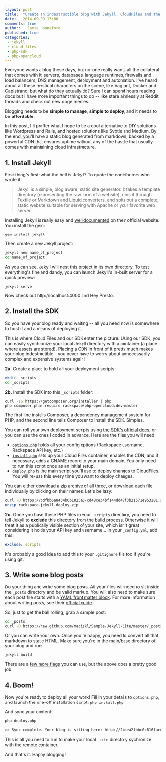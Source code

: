 ```yaml
---
layout: post
title:  "Create an indestructible blog with Jekyll, CloudFiles and the PHP SDK"
date:   2014-09-09 13:00
comments: true
author:   Jamie Hannaford
published: true
categories: 
 - jekyll 
 - cloud-files 
 - php-sdk
 - php-opencloud
---
```


Everyone wants a blog these days, but no-one really wants all the collateral that comes with it: servers, databases, language runtimes, firewalls and load balancers, DNS management, deployment and automation. I've heard about all these mystical characters on the scene, like Vagrant, Docker and Capistrano, but what do they actually do? Sure I can spend hours reading docs but I have more important things to do -- like stare aimlessly at Reddit threads and check out new doge memes.

Blogging needs to be **simple to manage**, **simple to deploy**, and it needs to be **affordable**.

<!-- more -->

In this post, I'll proffer what I hope to be a cool alternative to DIY solutions like Wordpress and Rails, and hosted solutions like Svbtle and Medium. By the end, you'll have a static blog generated from markdown, backed by a powerful CDN that ensures uptime without any of the hassle that usually comes with maintaining cloud infrastructure.

## 1. Install Jekyll

First thing's first: what the hell is Jekyll? To quote the contributors who wrote it: 

> Jekyll is a simple, blog aware, static site generator. It takes a template directory (representing the raw form of a website), runs it through Textile or Markdown and Liquid converters, and spits out a complete, static website suitable for serving with Apache or your favorite web server.

Installing Jekyll is really easy and [well documented](http://jekyllrb.com/docs/quickstart/) on their official website. You install the gem:

`gem install jekyll`

Then create a new Jekyll project:

```bash
jekyll new name_of_project
cd name_of_project
```

As you can see, Jekyll will nest this project in its own directory. To test everything's fine and dandy, you can launch Jekyll's in-built server for a quick preview:

`jekyll serve`

Now check out http://localhost:4000 and Hey Presto.

## 2. Install the SDK

So you have your blog ready and waiting -- all you need now is somewhere to host it and a means of deploying it. 

This is where Cloud Files and our SDK enter the picture. Using our SDK, you can easily synchronize your local Jekyll directory with a container (a place where assets are stored). Placing a CDN in front of it pretty much makes your blog indestructible - you never have to worry about unnecessarily complex and expensive systems again!

**2a.** Create a place to hold all your deployment scripts: 

```bash
mkdir _scripts 
cd _scripts
```

**2b.** Install the SDK into this `_scripts` folder:

```bash
curl -sS https://getcomposer.org/installer | php
php composer.phar require rackspace/php-opencloud:dev-master
```

The first line installs Composer, a dependency management system for PHP, and the second line tells Composer to install the SDK. Simples.

You can roll your own deployment scripts using [the SDK's official docs](http://docs.rackspace.com/sdks/guide/content/php.html), or you can use the ones I coded in advance. Here are the files you will need:

- [`options.php`](https://cdfbb6a8434b6b1025a6-cd48ce34bf144dd47f3b21571e953281.ssl.cf5.rackcdn.com/options.php) holds all your config options (Rackspace username, Rackspace API key, etc.)
- [`install.php`](https://cdfbb6a8434b6b1025a6-cd48ce34bf144dd47f3b21571e953281.ssl.cf5.rackcdn.com/install.php) sets up your Cloud Files container, enables the CDN, and if necessary, adds a CNAME record to your main domain. You only need to run this script once as an initial setup.
- [`deploy.php`](https://cdfbb6a8434b6b1025a6-cd48ce34bf144dd47f3b21571e953281.ssl.cf5.rackcdn.com/deploy.php) is the main script you'll use to deploy changes to CloudFiles. You will re-use this every time you want to deploy changes.

You can either download a [zip archive](https://a95b6fcf466121d56e06-db7cec48e060b4467264ed9ced92e83e.ssl.cf5.rackcdn.com/rackspace-jekyll-deploy.zip) of all three, or download each file individually by clicking on their names. Let's be lazy:

```bash
curl -O https://cdfbb6a8434b6b1025a6-cd48ce34bf144dd47f3b21571e953281.ssl.cf5.rackcdn.com/rackspace-jekyll-deploy.zip
unzip rackspace-jekyll-deploy.zip
```

**2c.** Once you have these PHP files in your `_scripts` directory, you need to tell Jekyll to **exclude** this directory from the build process. Otherwise it will treat it as a publically visible section of your site, which isn't great considering it holds your API key and username... In your `_config.yml`, add this:

```yaml
exclude: scripts
```

It's probably a good idea to add this to your `.gitignore` file too if you're using git.
 
## 3. Write some blog posts

Do your thing and write some blog posts. All your files will need to sit inside the `_posts` directory and be valid markup. You will also need to make sure each post file starts with a [YAML front matter block](http://jekyllrb.com/docs/frontmatter/). For more information about writing posts, see their [official guide](http://jekyllrb.com/docs/posts/).

So, just to get the ball rolling, grab a sample post:

```bash
cd _posts
curl -O https://raw.github.com/maciakl/Sample-Jekyll-Site/master/_posts/2012-02-10-code-snippets.markdown
```

Or you can write your own. Once you're happy, you need to convert all that markdown to static HTML. Make sure you're in the main/base directory of your blog and run:

`jekyll build`

There are a [few more flags](http://jekyllrb.com/docs/configuration/) you can use, but the above does a pretty good job.

## 4. Boom!

Now you're ready to deploy all your work! Fill in your details to `options.php`, and launch the one-off installation script: `php install.php`.

And sync your content: 

```bash
php deploy.php

>> Sync complete. Your blog is sitting here: http://24dea2fbbc0c816face6-cb063e688647fc0c12641c9dce8e160d.r25.cf5.rackcdn.com
```

This is all you need to run to make your local `_site` directory sychronize with the remote container.

And that's it. Happy blogging!
